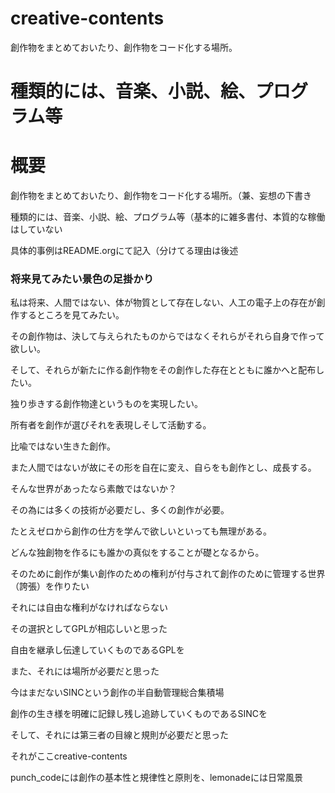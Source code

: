 # creative-contents
創作物をまとめておいたり、創作物をコード化する場所。


種類的には、音楽、小説、絵、プログラム等
=======
# 概要
創作物をまとめておいたり、創作物をコード化する場所。（兼、妄想の下書き

種類的には、音楽、小説、絵、プログラム等（基本的に雑多書付、本質的な稼働はしていない

具体的事例はREADME.orgにて記入（分けてる理由は後述
### 将来見てみたい景色の足掛かり
私は将来、人間ではない、体が物質として存在しない、人工の電子上の存在が創作するところを見てみたい。
   
その創作物は、決して与えられたものからではなくそれらがそれら自身で作って欲しい。
   
そして、それらが新たに作る創作物をその創作した存在とともに誰かへと配布したい。
   
独り歩きする創作物達というものを実現したい。
   
所有者を創作が選びそれを表現しそして活動する。
   
比喩ではない生きた創作。
   
また人間ではないが故にその形を自在に変え、自らをも創作とし、成長する。

そんな世界があったなら素敵ではないか？

その為には多くの技術が必要だし、多くの創作が必要。

たとえゼロから創作の仕方を学んで欲しいといっても無理がある。

どんな独創物を作るにも誰かの真似をすることが礎となるから。

そのために創作が集い創作のための権利が付与されて創作のために管理する世界（誇張）を作りたい

それには自由な権利がなければならない

その選択としてGPLが相応しいと思った

自由を継承し伝達していくものであるGPLを

また、それには場所が必要だと思った

今はまだないSINCという創作の半自動管理総合集積場

創作の生き様を明確に記録し残し追跡していくものであるSINCを

そして、それには第三者の目線と規則が必要だと思った

それがここcreative-contents

punch_codeには創作の基本性と規律性と原則を、lemonadeには日常風景
